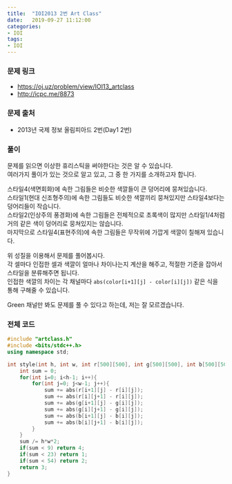 ```yaml
---
title:  "IOI2013 2번 Art Class"
date:   2019-09-27 11:12:00
categories:
- IOI
tags:
- IOI
---
```


### 문제 링크
* https://oj.uz/problem/view/IOI13_artclass
* http://icpc.me/8873

### 문제 출처
* 2013년 국제 정보 올림피아드 2번(Day1 2번)

### 풀이
문제를 읽으면 이상한 휴리스틱을 써야한다는 것은 알 수 있습니다.<br>
여러가지 풀이가 있는 것으로 알고 있고, 그 중 한 가지를 소개하고자 합니다.

스타일4(색면회화)에 속한 그림들은 비슷한 색깔들이 큰 덩어리에 뭉쳐있습니다.<br>
스타일1(현대 신조형주의)에 속한 그림들도 비슷한 색깔끼리 뭉쳐있지만 스타일4보다는 덩어리들이 작습니다.<br>
스타일2(인상주의 풍경화)에 속한 그림들은 전체적으로 초록색이 많지만 스타일1/4처럼 거의 같은 색이 덩어리로 뭉쳐있지는 않습니다.<br>
마지막으로 스타일4(표현주의)에 속한 그림들은 무작위에 가깝게 색깔이 칠해져 있습니다.

위 성질을 이용해서 문제를 풀어봅시다.<br>
각 셀마다 인접한 셀과 색깔이 얼마나 차이나는지 계산을 해주고, 적절한 기준을 잡아서 스타일을 분류해주면 됩니다.<br>
인접한 색깔의 차이는 각 채널마다 `abs(color[i+1][j] - color[i][j])` 같은 식을 통해 구해줄 수 있습니다.

Green 채널만 봐도 문제를 풀 수 있다고 하는데, 저는 잘 모르겠습니다.

### 전체 코드
```cpp
#include "artclass.h"
#include <bits/stdc++.h>
using namespace std;

int style(int h, int w, int r[500][500], int g[500][500], int b[500][500]){
	int sum = 0;
	for(int i=0; i<h-1; i++){
		for(int j=0; j<w-1; j++){
			sum += abs(r[i+1][j] - r[i][j]);
			sum += abs(r[i][j+1] - r[i][j]);
			sum += abs(g[i+1][j] - g[i][j]);
			sum += abs(g[i][j+1] - g[i][j]);
			sum += abs(b[i+1][j] - b[i][j]);
			sum += abs(b[i][j+1] - b[i][j]);
		}
	}
	sum /= h*w*2;
	if(sum < 9) return 4;
	if(sum < 23) return 1;
	if(sum < 54) return 2;
	return 3;
}
```
